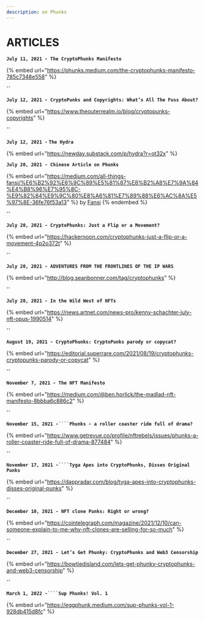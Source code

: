 ```yaml
---
description: on Phunks
---
```


# ARTICLES

**`July 11, 2021 - The CryptoPhunks Manifesto`**

{% embed url="https://phunks.medium.com/the-cryptophunks-manifesto-785c7348e558" %}

**``**

**`July 12, 2021 - CryptoPunks and Copyrights: What’s All The Fuss About?`**

{% embed url="https://www.theouterrealm.io/blog/cryptopunks-copyrights" %}

**``**

**`July 12, 2021 -`  `The Hydra`**

{% embed url="https://newday.substack.com/p/hydra?r=ot32x" %}



**`July 20, 2021 - Chinese Article on Phunks`**&#x20;

{% embed url="https://medium.com/all-things-fansi/%E6%B2%92%E6%9C%89%E5%81%87%E8%B2%A8%E7%9A%84%E4%B8%96%E7%95%8C-%E9%82%84%E9%9C%80%E8%A6%81%E7%89%88%E6%AC%8A%E5%97%8E-36fe76f53a13" %}
by [Fansi](https://medium.com/@fansime?source=post\_page-----36fe76f53a13-----------------------------------)
{% endembed %}

**``**

**`July 20, 2021 - CryptoPhunks: Just a Flip or a Movement?`**

{% embed url="https://hackernoon.com/cryptophunks-just-a-flip-or-a-movement-4p2o372t" %}

**``**

**`July 20, 2021 - ADVENTURES FROM THE FRONTLINES OF THE IP WARS`**

{% embed url="http://blog.seanbonner.com/tag/cryptophunks" %}

**``**

**`July 20, 2021 - In the Wild West of NFTs`**

{% embed url="https://news.artnet.com/news-pro/kenny-schachter-july-nft-opus-1990514" %}

**``**

**`August 19, 2021 - CryptoPhunks: CryptoPunks parody or copycat?`**

{% embed url="https://editorial.superrare.com/2021/08/19/cryptophunks-cryptopunks-parody-or-copycat" %}

**``**

**`November 7, 2021 - The NFT Manifesto`**

{% embed url="https://medium.com/@ben.horlick/the-madlad-nft-manifesto-8bbba6c886c2" %}

**``**

**`November 15, 2021 -`**` ```` `**`Phunks - a roller coaster ride full of drama?`**

{% embed url="https://www.getrevue.co/profile/nftrebels/issues/phunks-a-roller-coaster-ride-full-of-drama-877484" %}

**``**

**`November 17, 2021 -`**` ```` `**`Tyga Apes into CryptoPhunks, Disses Original Punks`**

{% embed url="https://dappradar.com/blog/tyga-apes-into-cryptophunks-disses-original-punks" %}

**``**

**`December 10, 2021 - NFT clone Punks: Right or wrong?`**

{% embed url="https://cointelegraph.com/magazine/2021/12/10/can-someone-explain-to-me-why-nft-clones-are-selling-for-so-much" %}

**``**

**`December 27, 2021 - Let’s Get Phunky: CryptoPhunks and Web3 Censorship`**&#x20;

{% embed url="https://bowtiedisland.com/lets-get-phunky-cryptophunks-and-web3-censorship" %}

**``**

**`March 1, 2022 -`**` ```` `**`Sup Phunks! Vol. 1`**

{% embed url="https://eggphunk.medium.com/sup-phunks-vol-1-928db415d8fc" %}

